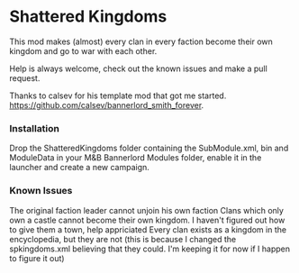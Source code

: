 ﻿# Shattered Kingdoms

This mod makes (almost) every clan in every faction become their own kingdom and go to war with each other.

Help is always welcome, check out the known issues and make a pull request. 

Thanks to calsev for his template mod that got me started. https://github.com/calsev/bannerlord_smith_forever. 


### Installation

Drop the ShatteredKingdoms folder containing the SubModule.xml, bin and ModuleData in your M&B Bannerlord Modules folder, enable it in the launcher and create a new campaign.


### Known Issues

The original faction leader cannot unjoin his own faction
Clans which only own a castle cannot become their own kingdom. I haven't figured out how to give them a town, help appriciated
Every clan exists as a kingdom in the encyclopedia, but they are not (this is because I changed the spkingdoms.xml believing that they could. I'm keeping it for now if I happen to figure it out)

